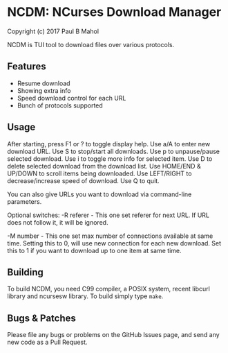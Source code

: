 NCDM: NCurses Download Manager
==============================

Copyright (c) 2017 Paul B Mahol

NCDM is TUI tool to download files over various protocols.

Features
--------

* Resume download
* Showing extra info
* Speed download control for each URL
* Bunch of protocols supported

Usage
-----

After starting, press F1 or ? to toggle display help.
Use a/A to enter new download URL.
Use S to stop/start all downloads.
Use p to unpause/pause selected download.
Use i to toggle more info for selected item.
Use D to delete selected download from the download list.
Use HOME/END & UP/DOWN to scroll items being downloaded.
Use LEFT/RIGHT to decrease/increase speed of download.
Use Q to quit.

You can also give URLs you want to download via command-line parameters.

Optional switches:
-R referer - This one set referer for next URL. If URL does not follow it, it
             will be ignored.

-M number  - This one set max number of connections available at same time.
             Setting this to 0, will use new connection for each new download.
             Set this to 1 if you want to download up to one item at same time.

Building
--------

To build NCDM, you need C99 compiler, a POSIX system, recent libcurl
library and ncursesw library.
To build simply type `make`.

Bugs & Patches
--------------

Please file any bugs or problems on the GitHub Issues page, and send
any new code as a Pull Request.
